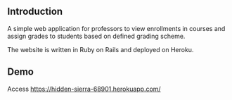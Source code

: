 ## Introduction
A simple web application for professors to view enrollments in courses and assign grades to students based on defined grading scheme.

The website is written in Ruby on Rails and deployed on Heroku.

## Demo
Access https://hidden-sierra-68901.herokuapp.com/
